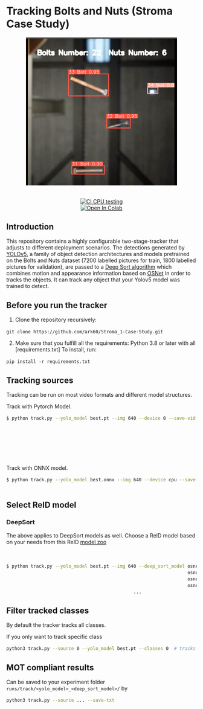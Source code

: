 # Tracking Bolts and Nuts (Stroma Case Study)





<div align="center">
<p>
<img src="MOT16_eval/example.png" width="400"/>
</p>

<br>
<div>
<a href="https://github.com/mikel-brostrom/Yolov5_DeepSort_Pytorch/actions"><img src="https://github.com/mikel-brostrom/Yolov5_DeepSort_Pytorch/workflows/CI%20CPU%20testing/badge.svg" alt="CI CPU testing"></a>
<br>  
<a href="https://colab.research.google.com/drive/18nIqkBr68TkK8dHdarxTco6svHUJGggY?usp=sharing"><img src="https://colab.research.google.com/assets/colab-badge.svg" alt="Open In Colab"></a>

</div>

</div>


## Introduction

This repository contains a highly configurable two-stage-tracker that adjusts to different deployment scenarios. The detections generated by [YOLOv5](https://github.com/ultralytics/yolov5), a family of object detection architectures and models pretrained on the Bolts and Nuts dataset (7200 labelled pictures for train, 1800 labelled pictures for validation), are passed to a [Deep Sort algorithm](https://github.com/ZQPei/deep_sort_pytorch) which combines motion and appearance information based on [OSNet](https://github.com/KaiyangZhou/deep-person-reid) in order to tracks the objects. It can track any object that your Yolov5 model was trained to detect.


## Before you run the tracker

1. Clone the repository recursively:

`git clone https://github.com/ark60/Stroma_1-Case-Study.git`

2. Make sure that you fulfill all the requirements: Python 3.8 or later with all [requirements.txt] To install, run:

`pip install -r requirements.txt`


## Tracking sources

Tracking can be run on most video formats and different model structures.

Track with Pytorch Model.

```bash
$ python track.py --yolo_model best.pt --img 640 --device 0 --save-vid --source 0  # webcam
                                                                         img.jpg  # image
                                                                         vid.mp4  # video
                                                                         path/  # directory
                                                                         path/*.jpg  # glob
                                                                         'https://youtu.be/Zgi9g1ksQHc'  # YouTube
                                                                         'rtsp://example.com/media.mp4'  # RTSP, RTMP, HTTP stream
```
Track with ONNX model.

```bash
$ python track.py --yolo_model best.onnx --img 640 --device cpu --save-vid --dnn --source videos/test.mp4
                                     
```


## Select ReID model


### DeepSort

The above applies to DeepSort models as well. Choose a ReID model based on your needs from this ReID [model zoo](https://kaiyangzhou.github.io/deep-person-reid/MODEL_ZOO)

```bash


$ python track.py --yolo_model best.pt --img 640 --deep_sort_model osnet_x0_25_market1501
                                                                   osnet_x0_5_market1501
                                                                   osnet_x0_75_msmt17
                                                                   osnet_x1_0_msmt17
                                               ...
```

## Filter tracked classes

By default the tracker tracks all classes.

If you only want to track specific class

```bash
python3 track.py --source 0 --yolo_model best.pt --classes 0  # tracks bolts only
```

## MOT compliant results

Can be saved to your experiment folder `runs/track/<yolo_model>_<deep_sort_model>/` by 

```bash
python3 track.py --source ... --save-txt
```

